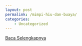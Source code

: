 ```yaml
---
layout: post
permalink: /mimpi-hiu-dan-buaya/
categories:
    - Uncategorized
---
```


[Baca Selengkapnya](/03)